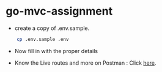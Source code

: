 # go-mvc-assignment

- create a copy of .env.sample.
```bash
    cp .env.sample .env
```
- Now fill in with the proper details

- Know the Live routes and more on Postman : Click [here](https://web.postman.co/workspace/My-Workspace~b9d5d650-5956-4307-8b7a-a5e57a5c5bb7/collection/44035623-0d31ba9a-354e-4b6a-8bb1-3510bfea7dc3?action=share&source=copy-link&creator=44035623).